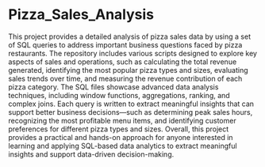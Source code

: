 # Pizza_Sales_Analysis

This project provides a detailed analysis of pizza sales data by using a set of SQL queries to address important business questions faced by pizza restaurants. The repository includes various scripts designed to explore key aspects of sales and operations, such as calculating the total revenue generated, identifying the most popular pizza types and sizes, evaluating sales trends over time, and measuring the revenue contribution of each pizza category. The SQL files showcase advanced data analysis techniques, including window functions, aggregations, ranking, and complex joins. Each query is written to extract meaningful insights that can support better business decisions—such as determining peak sales hours, recognizing the most profitable menu items, and identifying customer preferences for different pizza types and sizes.
Overall, this project provides a practical and hands-on approach for anyone interested in learning and applying SQL-based data analytics to extract meaningful insights and support data-driven decision-making.
